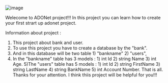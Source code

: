 ![image](https://github.com/bekzod28072009/Bank/assets/142194644/8c25da90-958c-403b-93ae-c968056d3cd3)

Welecome to ADONet project!!!
In this project you can learn how to create your first strart up adonet project.

Information about project : 

1) This project about bank and user.
2) To use this project you have to create a database by the "bank".
3) And in this database will be two table 1) "bankname" 2) "users",
4) In the "bankname" table has 3 models : 1) int Id 2) string Name 3) int Age.
5)The "users" table has 5 models : 1) int Id 2) string FirstName 3) string LastName 4) string BankName 5) int Account Number.
That is all.
Thanks for your attention.
I think thiis project will be helpful for you!!!
